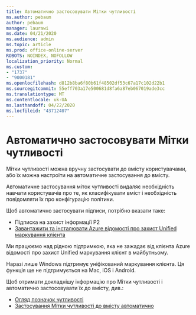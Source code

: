```yaml
---
title: Автоматично застосовувати Мітки чутливості
ms.author: pebaum
author: pebaum
manager: laurawi
ms.date: 04/21/2020
ms.audience: admin
ms.topic: article
ms.prod: office-online-server
ROBOTS: NOINDEX, NOFOLLOW
localization_priority: Normal
ms.custom:
- "1737"
- "9000181"
ms.openlocfilehash: d812b8ba6f80b61f48502df53c67a17c102d22b1
ms.sourcegitcommit: 55eff703a17e500681d8fa6a87eb067019ade3cc
ms.translationtype: MT
ms.contentlocale: uk-UA
ms.lasthandoff: 04/22/2020
ms.locfileid: "43712407"
---
```

# <a name="auto-apply-sensitivity-labels"></a>Автоматично застосовувати Мітки чутливості

Мітки чутливості можна вручну застосувати до вмісту користувачами, або їх можна настроїти на автоматичне застосування до вмісту.

Автоматичне застосування міток чутливості видаляє необхідність навчати користувачів про те, як класифікувати вміст і необхідність повідомляти їх про конфігурацію політики.

Щоб автоматично застосувати підписи, потрібно вказати таке:

- Підписка на захист інформації P2
- [Завантажити та інсталювати Azure відомості про захист Unified маркування клієнта](https://docs.microsoft.com/azure/information-protection/rms-client/install-unifiedlabelingclient-app)

Ми працюємо над рідною підтримкою, яка не зажадає від клієнта Azure відомості про захист Unified маркування клієнт в майбутньому.

Наразі лише Windows підтримує уніфікований маркування клієнта.  Ця функція ще не підтримується на Mac, iOS і Android.

Щоб отримати докладнішу інформацію про Мітки чутливості і автоматично застосовувати їх до вмісту, див.:

- [Огляд позначок чутливості](https://docs.microsoft.com/office365/securitycompliance/sensitivity-labels)
- [Застосування Мітки чутливості до вмісту автоматично](https://docs.microsoft.com/office365/securitycompliance/apply_sensitivity_label_automatically)